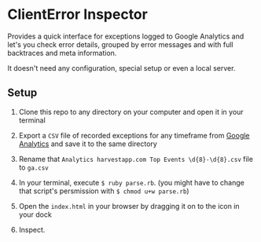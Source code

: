 ClientError Inspector
=====================

Provides a quick interface for exceptions logged to Google Analytics
and let's you check error details, grouped by error messages and with
full backtraces and meta information.

It doesn't need any configuration, special setup or even a local server.

Setup
-----

1. Clone this repo to any directory on your computer and open it in your terminal

2. Export a `CSV` file of recorded exceptions for any timeframe from [Google Analytics](https://www.google.com/analytics/web/?hl=en&pli=1#report/content-event-events/a103886w6911991p7169352/%3F_.sampleSize%3D500000%26_.date00%3D20121023%26_.date01%3D20121030%26_r.drilldown%3Danalytics.eventCategory%3AClientError%2Canalytics.eventAction%3ATimesheet%26explorer-table.plotKeys%3D%5B%5D/) and save it to the same directory

3. Rename that `Analytics harvestapp.com Top Events \d{8}-\d{8}.csv` file to `ga.csv`

4. In your terminal, execute `$ ruby parse.rb`. (you might have to change that script's persmission with
`$ chmod u+w parse.rb`)

5. Open the `index.html` in your browser by dragging it on to the icon in your dock

6. Inspect.